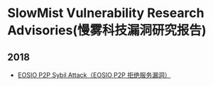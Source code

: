 # SlowMist Vulnerability Research Advisories(慢雾科技漏洞研究报告)

## 2018

* [EOSIO P2P Sybil Attack（EOSIO P2P 拒绝服务漏洞）](./EOSIO-P2P-Sybil-Attack.pdf)